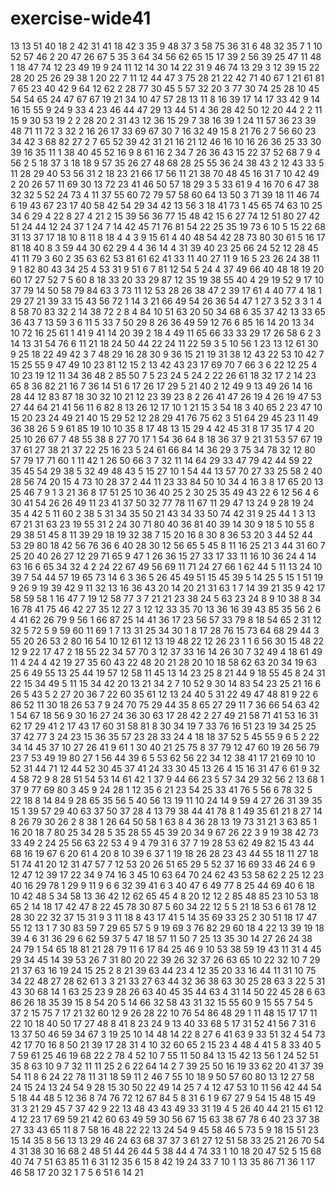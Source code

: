 # exercise-wide41
13
13
51
40
18
2
42
31
41
18
42
3
35
9
48
37
3
58
75
36
31
6
48
32
35
7
1
10
52
57
46
2
20
47
26
67
5
35
3
64
34
56
62
65
15
17
39
2
56
39
25
47
11
48
1
18
47
74
12
23
49
19
9
24
11
12
14
30
14
22
31
9
46
74
13
29
3
12
39
15
22
28
20
25
26
29
38
1
20
22
7
11
12
44
47
3
75
28
21
22
42
71
40
67
1
21
61
81
7
65
23
40
42
9
64
12
62
2
28
77
30
45
5
57
32
20
3
77
30
74
25
28
10
45
54
54
65
24
47
67
67
19
21
34
10
47
57
28
13
11
8
16
39
17
14
17
33
42
9
14
16
15
55
9
24
9
33
4
23
46
44
47
29
13
44
51
4
36
28
42
50
12
20
44
2
2
11
15
9
30
53
19
2
2
28
20
2
31
43
12
36
15
29
7
38
16
39
1
24
11
57
36
23
39
48
71
11
72
3
32
2
16
26
17
33
69
67
30
7
16
32
49
15
8
21
76
2
7
56
60
23
34
42
3
68
82
27
2
7
65
52
39
42
31
21
16
21
12
46
16
10
16
26
36
25
33
30
39
16
35
11
1
38
40
45
52
16
9
8
61
16
2
34
7
26
36
43
15
22
37
52
68
7
9
4
56
2
5
18
37
3
18
18
9
57
35
26
27
48
68
28
25
55
36
24
38
43
2
12
43
33
5
11
28
29
40
53
56
31
2
18
23
21
66
17
56
11
21
38
70
48
45
16
31
7
10
42
49
2
20
26
57
11
69
30
13
72
23
41
46
50
57
18
29
3
5
33
61
9
4
16
70
6
47
38
32
32
5
52
24
73
4
11
37
55
60
72
79
57
58
60
64
13
50
3
71
39
18
11
46
74
6
19
43
67
23
17
40
58
42
54
29
34
42
13
56
3
18
41
73
1
45
65
74
63
10
25
34
6
29
4
22
8
27
4
21
2
15
39
56
36
77
15
48
42
15
6
27
74
12
51
80
27
42
51
24
44
12
24
37
1
24
7
14
42
45
71
76
81
54
22
25
35
19
73
6
10
5
15
22
68
31
13
37
17
18
10
8
11
8
18
4
4
3
9
15
61
4
40
48
54
42
28
73
80
30
61
5
16
17
81
18
40
8
3
59
44
30
62
29
4
4
36
14
4
31
39
40
23
25
66
24
52
12
28
45
41
11
79
3
60
2
35
63
62
53
81
61
62
41
33
11
40
27
11
9
16
5
23
26
24
38
11
9
1
82
80
43
34
25
4
53
31
9
51
6
7
81
12
54
5
24
4
37
49
66
40
48
18
19
20
60
17
27
52
7
5
60
8
18
33
20
33
29
87
12
35
19
38
55
40
4
29
19
52
9
17
10
37
79
14
50
58
79
84
63
3
73
11
12
53
28
26
38
47
2
39
17
61
4
40
77
4
18
1
29
27
21
39
33
15
43
56
72
1
14
3
21
66
49
54
26
36
54
47
1
27
3
52
3
3
1
4
8
58
70
83
32
2
14
38
72
2
8
4
84
10
51
63
20
50
34
68
6
35
37
42
13
33
65
36
43
7
13
59
3
6
11
5
33
7
50
29
8
26
36
49
59
12
76
6
85
16
14
20
13
34
10
72
16
25
61
1
41
9
41
14
20
39
2
18
4
49
11
65
66
33
33
29
17
26
58
6
2
3
14
13
31
54
76
6
11
21
18
24
50
44
22
24
11
22
59
3
5
10
56
1
23
13
12
61
30
9
25
18
22
49
42
3
7
48
29
16
28
30
9
36
15
21
19
31
38
12
43
22
53
10
42
7
15
25
55
9
47
49
10
23
81
12
15
2
13
42
43
23
17
69
70
7
66
3
6
22
12
25
4
10
23
19
12
11
34
36
48
2
85
50
7
5
23
24
5
24
2
22
26
61
18
32
17
2
14
23
65
8
36
82
21
16
7
36
14
51
6
17
26
17
29
5
21
40
2
12
49
9
13
49
26
14
16
28
44
12
83
87
18
30
32
10
21
12
23
39
23
8
2
26
41
47
26
19
4
26
19
47
53
27
44
64
21
41
56
11
6
82
8
13
26
12
17
10
1
21
15
3
54
18
3
40
65
2
23
47
10
15
20
23
24
49
21
40
15
29
52
12
28
29
41
76
75
62
3
51
64
29
45
23
11
49
36
38
26
5
9
61
85
19
10
10
35
8
17
48
13
15
29
4
42
45
31
8
17
35
17
4
20
25
10
26
67
7
48
55
38
8
27
70
17
1
54
36
64
8
18
36
37
9
21
31
53
57
67
19
37
61
27
38
21
37
22
25
16
23
5
24
61
66
84
14
36
29
3
75
34
78
32
12
80
57
79
17
71
60
1
11
42
1
26
50
66
3
7
32
11
14
64
29
33
47
79
42
44
59
22
35
45
54
29
38
5
32
49
48
43
5
15
27
10
1
54
44
13
57
70
27
33
25
58
2
40
28
56
74
20
15
4
73
10
28
37
2
44
11
23
33
84
50
10
34
4
16
3
8
17
65
20
13
25
46
7
9
1
3
21
36
8
17
51
25
10
36
40
25
2
30
25
35
49
43
22
6
12
56
4
6
30
41
54
26
26
49
11
23
41
37
50
32
77
78
11
67
11
29
47
13
24
9
28
19
24
35
4
42
5
11
60
2
38
5
31
34
35
50
21
43
34
33
50
74
42
31
9
25
44
1
3
13
67
21
31
63
23
19
55
31
2
24
30
71
80
40
36
81
40
39
14
30
9
18
5
10
55
8
29
38
51
45
8
11
39
29
18
19
32
38
7
15
20
16
8
30
8
36
53
20
3
44
52
44
53
29
80
18
42
56
76
36
6
40
28
30
12
56
65
5
45
8
11
16
25
21
3
44
31
60
7
25
20
40
26
27
12
29
71
65
9
47
1
26
36
15
27
33
17
33
11
16
10
36
24
4
14
63
16
6
65
34
32
4
2
24
22
67
49
56
69
11
71
24
27
66
1
62
44
5
11
13
24
10
39
7
54
44
57
19
65
73
14
6
3
36
5
26
45
49
51
15
45
39
5
14
25
5
15
1
51
19
9
26
9
19
39
42
9
11
32
13
16
36
43
20
14
20
21
31
63
1
7
14
39
21
35
9
42
17
58
59
58
1
16
47
7
19
12
58
77
3
7
21
21
23
38
24
5
63
23
24
8
9
10
38
8
34
16
78
41
75
46
42
27
35
12
27
3
12
12
33
35
70
13
36
16
39
43
85
35
56
2
6
4
41
62
26
79
9
56
1
66
87
25
14
41
36
17
23
56
57
33
79
8
18
54
65
2
31
12
32
5
72
5
9
59
60
11
69
1
7
13
31
25
34
30
1
8
17
28
76
15
73
64
68
29
44
3
55
20
26
53
2
80
16
54
10
12
61
12
13
19
48
22
12
26
23
1
1
6
56
30
15
48
22
12
9
22
17
47
2
18
55
22
34
57
70
3
12
37
33
16
14
26
30
7
32
49
4
18
61
49
11
4
24
4
42
19
27
35
60
43
22
48
20
21
28
20
10
18
58
62
63
20
34
19
63
25
6
49
55
13
25
44
19
57
12
58
11
45
13
14
23
25
8
21
44
9
18
55
45
8
24
31
22
15
34
49
5
11
15
34
42
20
13
21
34
2
7
10
52
9
30
14
83
54
23
25
21
16
6
26
5
43
5
2
27
20
36
7
22
60
35
61
12
13
24
40
5
31
22
49
47
48
81
9
22
6
86
52
11
30
18
26
53
7
9
24
70
75
29
44
35
8
65
27
29
11
7
36
66
54
63
42
1
54
67
18
56
9
30
16
27
24
36
30
63
17
28
42
2
27
49
21
58
71
41
53
16
31
62
17
29
41
2
17
43
17
60
31
58
81
8
30
34
19
7
33
76
16
51
23
19
34
25
25
37
42
77
3
24
23
15
36
35
57
23
28
33
24
4
18
18
37
52
5
45
55
9
6
5
2
22
34
14
45
37
10
27
26
41
9
61
1
30
40
21
25
75
8
37
79
12
47
60
19
26
56
79
23
7
53
49
19
80
27
1
56
44
39
6
5
53
62
56
22
34
12
38
41
17
21
69
10
10
52
31
44
71
12
44
52
30
45
37
41
24
33
30
45
13
26
4
15
16
31
47
6
61
9
32
4
58
72
9
8
28
51
54
53
14
61
42
1
37
9
44
66
23
5
57
34
29
32
56
2
13
68
1
37
9
77
69
80
3
45
9
24
28
1
12
35
6
21
23
54
25
33
41
76
5
56
6
78
32
5
22
18
8
14
84
9
28
65
35
56
5
40
56
13
19
11
10
24
14
9
59
4
27
26
31
39
35
15
1
39
57
29
40
63
37
50
37
28
4
13
79
38
44
41
78
8
1
49
35
61
21
8
27
14
8
26
79
30
26
2
8
38
1
26
64
50
58
1
63
8
4
36
28
13
19
73
31
21
3
63
85
1
16
20
18
7
80
25
34
28
5
35
28
55
45
39
20
34
9
67
26
22
3
9
19
38
42
73
33
49
2
24
25
56
63
22
53
4
9
4
79
31
6
37
7
19
28
53
62
49
82
15
43
44
68
16
19
67
6
20
61
4
20
8
10
39
6
37
1
19
18
26
28
23
43
44
55
18
11
27
18
51
74
41
20
12
31
47
57
7
12
53
20
26
51
65
29
5
52
37
16
69
33
46
24
6
9
12
47
12
39
17
22
34
9
74
16
3
45
10
63
64
70
24
62
43
53
58
62
2
25
12
23
40
16
29
78
1
29
9
11
9
6
6
32
39
41
6
3
40
47
6
49
77
8
25
44
69
40
6
18
10
42
48
5
34
58
13
36
42
12
62
65
45
4
8
20
12
12
2
85
48
85
23
10
53
18
65
2
14
18
17
42
47
8
22
45
78
30
87
5
60
34
22
12
5
5
21
18
53
6
61
78
12
28
30
22
32
37
15
31
9
3
11
18
8
43
17
41
5
14
35
69
33
25
2
30
51
18
17
47
55
12
13
1
7
30
83
59
7
29
65
57
5
9
19
69
3
76
82
29
60
18
4
22
13
39
19
18
39
4
6
31
36
29
6
62
59
37
5
47
18
57
11
50
7
25
13
35
30
14
27
26
24
38
24
79
1
54
65
18
81
21
28
79
11
6
17
84
25
46
9
10
53
38
59
19
43
11
31
4
45
29
34
45
14
39
53
26
7
31
80
20
22
39
26
32
37
26
63
65
10
22
32
10
7
29
21
37
63
16
19
24
15
25
2
8
21
39
63
44
23
4
12
35
20
33
16
44
11
31
10
75
34
22
48
27
28
62
61
3
3
21
33
27
63
44
32
36
38
63
30
25
28
63
3
22
5
31
43
30
68
14
1
63
25
23
9
28
26
63
40
45
35
44
63
4
31
14
50
22
45
28
6
63
86
26
18
35
39
15
8
54
20
5
14
66
32
58
43
31
32
15
55
60
9
15
55
7
54
5
37
2
15
75
7
17
21
32
60
12
9
26
28
22
10
76
54
86
48
29
1
11
48
15
17
17
11
22
10
18
40
50
17
27
48
8
41
8
23
24
9
13
40
33
68
5
17
31
52
41
56
7
31
6
13
37
50
46
59
34
67
3
19
25
10
14
48
14
22
8
27
6
41
63
9
33
51
32
4
54
73
42
17
70
16
8
50
21
39
17
28
31
4
10
32
60
65
2
15
23
4
48
4
41
5
8
33
40
5
7
59
61
25
46
19
68
22
2
78
4
52
10
7
55
11
50
84
13
15
42
13
56
1
24
52
51
35
8
63
10
9
7
32
11
11
25
2
6
22
64
14
2
7
39
25
50
16
19
33
62
20
41
37
39
54
11
8
6
24
22
78
11
31
18
59
11
2
46
7
55
10
18
9
50
57
60
80
13
12
27
58
24
15
24
13
24
54
9
28
15
30
50
22
49
14
25
7
4
12
47
53
10
11
56
42
44
54
5
18
44
48
5
12
36
8
74
76
72
12
67
84
5
8
31
6
1
9
67
27
9
54
15
48
15
49
31
3
21
29
45
7
37
42
9
22
13
48
43
43
49
33
31
19
4
5
26
40
44
21
15
61
12
4
12
23
17
69
59
21
42
60
63
49
59
30
56
67
15
63
38
67
78
6
40
23
37
38
27
33
43
65
11
8
7
58
16
48
22
22
13
24
54
9
45
58
46
5
73
5
9
18
15
51
23
15
14
35
8
56
13
13
29
46
24
63
68
37
37
3
61
27
12
51
58
33
25
21
26
70
54
4
31
38
30
16
68
2
48
51
44
26
44
5
38
44
4
74
33
1
10
18
20
47
52
5
15
68
40
74
7
51
63
85
11
6
31
12
35
6
15
8
42
19
24
33
7
10
1
13
35
86
71
36
1
17
46
58
17
20
32
1
7
5
6
51
6
14
21
